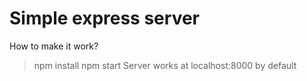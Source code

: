 # Simple express server
How to make it work? 
 > npm install
 > npm start
Server works at localhost:8000 by default
